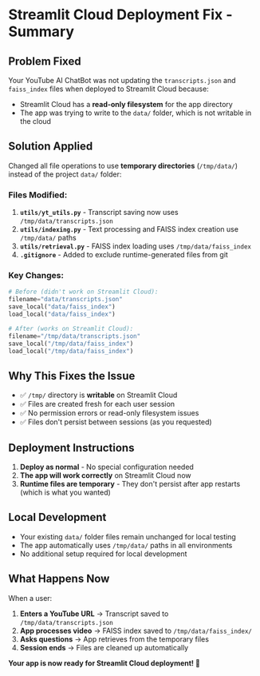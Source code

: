 # Streamlit Cloud Deployment Fix - Summary

## Problem Fixed
Your YouTube AI ChatBot was not updating the `transcripts.json` and `faiss_index` files when deployed to Streamlit Cloud because:
- Streamlit Cloud has a **read-only filesystem** for the app directory
- The app was trying to write to the `data/` folder, which is not writable in the cloud

## Solution Applied
Changed all file operations to use **temporary directories** (`/tmp/data/`) instead of the project `data/` folder:

### Files Modified:
1. **`utils/yt_utils.py`** - Transcript saving now uses `/tmp/data/transcripts.json`
2. **`utils/indexing.py`** - Text processing and FAISS index creation use `/tmp/data/` paths
3. **`utils/retrieval.py`** - FAISS index loading uses `/tmp/data/faiss_index`
4. **`.gitignore`** - Added to exclude runtime-generated files from git

### Key Changes:
```python
# Before (didn't work on Streamlit Cloud):
filename="data/transcripts.json"
save_local("data/faiss_index")
load_local("data/faiss_index")

# After (works on Streamlit Cloud):
filename="/tmp/data/transcripts.json"
save_local("/tmp/data/faiss_index")
load_local("/tmp/data/faiss_index")
```

## Why This Fixes the Issue
- ✅ `/tmp/` directory is **writable** on Streamlit Cloud
- ✅ Files are created fresh for each user session
- ✅ No permission errors or read-only filesystem issues
- ✅ Files don't persist between sessions (as you requested)

## Deployment Instructions
1. **Deploy as normal** - No special configuration needed
2. **The app will work correctly** on Streamlit Cloud now
3. **Runtime files are temporary** - They don't persist after app restarts (which is what you wanted)

## Local Development
- Your existing `data/` folder files remain unchanged for local testing
- The app automatically uses `/tmp/data/` paths in all environments
- No additional setup required for local development

## What Happens Now
When a user:
1. **Enters a YouTube URL** → Transcript saved to `/tmp/data/transcripts.json`
2. **App processes video** → FAISS index saved to `/tmp/data/faiss_index/`
3. **Asks questions** → App retrieves from the temporary files
4. **Session ends** → Files are cleaned up automatically

**Your app is now ready for Streamlit Cloud deployment! 🚀**